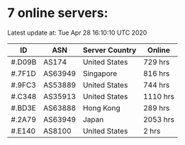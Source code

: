 # 7 online servers:

Latest update at: Tue Apr 28 16:10:10 UTC 2020

| ID | ASN | Server Country | Online |
| -- | --- | -------------- | ------ |
| #.D09B | AS174 | United States | 729 hrs |
| #.7F1D | AS63949 | Singapore | 816 hrs |
| #.9FC3 | AS53889 | United States | 744 hrs |
| #.C348 | AS35913 | United States | 1110 hrs |
| #.BD3E | AS63888 | Hong Kong | 289 hrs |
| #.2A79 | AS63949 | Japan | 2053 hrs |
| #.E140 | AS8100 | United States | 2 hrs |

